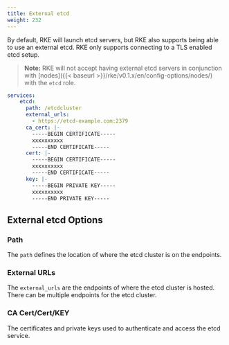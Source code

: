 ```yaml
---
title: External etcd
weight: 232
---
```


By default, RKE will launch etcd servers, but RKE also supports being able to use an external etcd. RKE only supports connecting to a TLS enabled etcd setup.

> **Note:** RKE will not accept having external etcd servers in conjunction with [nodes]({{< baseurl >}}/rke/v0.1.x/en/config-options/nodes/) with the `etcd` role.

```yaml
services:
    etcd:
      path: /etcdcluster
      external_urls:
        - https://etcd-example.com:2379
      ca_cert: |-
        -----BEGIN CERTIFICATE-----
        xxxxxxxxxx
        -----END CERTIFICATE-----
      cert: |-
        -----BEGIN CERTIFICATE-----
        xxxxxxxxxx
        -----END CERTIFICATE-----
      key: |-
        -----BEGIN PRIVATE KEY-----
        xxxxxxxxxx
        -----END PRIVATE KEY-----
```

## External etcd Options

### Path

The `path` defines the location of where the etcd cluster is on the endpoints.

### External URLs

The `external_urls` are the endpoints of where the etcd cluster is hosted. There can be multiple endpoints for the etcd cluster.

### CA Cert/Cert/KEY

The certificates and private keys used to authenticate and access the etcd service.
